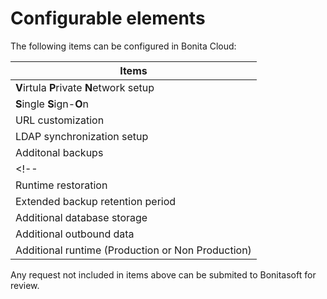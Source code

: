 # Configurable elements
The following items can be configured in Bonita Cloud:

| Items|
| ------------- |
| **V**irtula **P**rivate **N**etwork setup|
| **S**ingle **S**ign-**O**n|
| URL customization|
| LDAP synchronization setup|
| Additonal backups|
<!-- | Point in time recovery| -->
| Runtime restoration|
| Extended backup retention period|
| Additional database storage|
| Additional outbound data|
| Additional runtime (Production or Non Production)|

Any request not included in items above can be submited to Bonitasoft for review.